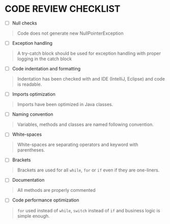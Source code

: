 # CODE REVIEW CHECKLIST

- [ ] Null checks
> Code does not generate new NullPointerException

- [ ] Exception handling
> A try-catch block should be used for exception handling with proper logging in the catch block

- [ ] Code indentation and formatting
> Indentation has been checked with and IDE (IntelliJ, Eclipse) and code is readable.

- [ ] Imports optimization
> Imports have been optimized in Java classes.

- [ ] Naming convention
> Variables, methods and classes are named following convention.

- [ ] White-spaces
> White-spaces are separating operators and keyword with parentheses.

- [ ] Brackets
> Brackets are used for all `while`, `for` or `if` even if they are one-liners.

- [ ] Documentation
> All methods are properly commented

- [ ] Code performance optimization
> `for` used instead of `while`, `switch` instead of `if` and business logic is simple enough. 